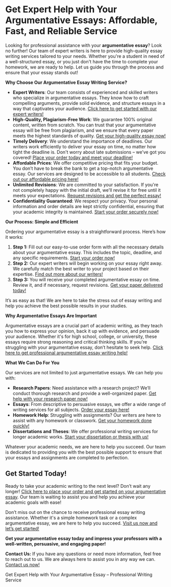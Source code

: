 <h1>Get Expert Help with Your Argumentative Essays: Affordable, Fast, and Reliable Service</h1>

<p>Looking for professional assistance with your <strong>argumentative essay</strong>? Look no further! Our team of expert writers is here to provide high-quality essay writing services tailored to your needs. Whether you're a student in need of a well-structured essay, or you just don't have the time to complete your homework, we are ready to help. Let us guide you through the process and ensure that your essay stands out!</p>

<p><strong>Why Choose Our Argumentative Essay Writing Service?</strong></p>

<ul>
  <li><strong>Expert Writers</strong>: Our team consists of experienced and skilled writers who specialize in argumentative essays. They know how to craft compelling arguments, provide solid evidence, and structure essays in a way that captivates your audience. <a href="https://tinyurl.com/topessay?keyword=essay+argumentative">Click here to get started with our expert writers!</a></li>
  <li><strong>High-Quality, Plagiarism-Free Work</strong>: We guarantee 100% original content, written from scratch. You can trust that your argumentative essay will be free from plagiarism, and we ensure that every paper meets the highest standards of quality. <a href="https://tinyurl.com/topessay?keyword=essay+argumentative">Get your high-quality essay now!</a></li>
  <li><strong>Timely Delivery</strong>: We understand the importance of deadlines. Our writers work efficiently to deliver your essay on time, no matter how tight the deadline is. Don't worry about late submissions – we’ve got you covered! <a href="https://tinyurl.com/topessay?keyword=essay+argumentative">Place your order today and meet your deadline!</a></li>
  <li><strong>Affordable Prices</strong>: We offer competitive pricing that fits your budget. You don’t have to break the bank to get a top-notch argumentative essay. Our services are designed to be accessible to all students. <a href="https://tinyurl.com/topessay?keyword=essay+argumentative">Check out our affordable pricing here!</a></li>
  <li><strong>Unlimited Revisions</strong>: We are committed to your satisfaction. If you're not completely happy with the initial draft, we'll revise it for free until it meets your expectations. <a href="https://tinyurl.com/topessay?keyword=essay+argumentative">Request revisions and get the perfect essay!</a></li>
  <li><strong>Confidentiality Guaranteed</strong>: We respect your privacy. Your personal information and order details are kept strictly confidential, ensuring that your academic integrity is maintained. <a href="https://tinyurl.com/topessay?keyword=essay+argumentative">Start your order securely now!</a></li>
</ul>

<p><strong>Our Process: Simple and Efficient</strong></p>

<p>Ordering your argumentative essay is a straightforward process. Here’s how it works:</p>

<ol>
  <li><strong>Step 1:</strong> Fill out our easy-to-use order form with all the necessary details about your argumentative essay. This includes the topic, deadline, and any specific requirements. <a href="https://tinyurl.com/topessay?keyword=essay+argumentative">Start your order now!</a></li>
  <li><strong>Step 2:</strong> Our expert writers will begin working on your essay right away. We carefully match the best writer to your project based on their expertise. <a href="https://tinyurl.com/topessay?keyword=essay+argumentative">Find out more about our writers!</a></li>
  <li><strong>Step 3:</strong> You will receive your completed argumentative essay on time. Review it, and if necessary, request revisions. <a href="https://tinyurl.com/topessay?keyword=essay+argumentative">Get your paper delivered today!</a></li>
</ol>

<p>It’s as easy as that! We are here to take the stress out of essay writing and help you achieve the best possible results in your studies.</p>

<p><strong>Why Argumentative Essays Are Important</strong></p>

<p>Argumentative essays are a crucial part of academic writing, as they teach you how to express your opinion, back it up with evidence, and persuade your audience. Whether it's for high school, college, or university, these essays require strong reasoning and critical thinking skills. If you're struggling with your argumentative essay, don’t hesitate to seek help. <a href="https://tinyurl.com/topessay?keyword=essay+argumentative">Click here to get professional argumentative essay writing help!</a></p>

<p><strong>What We Can Do For You</strong></p>

<p>Our services are not limited to just argumentative essays. We can help you with:</p>

<ul>
  <li><strong>Research Papers</strong>: Need assistance with a research project? We’ll conduct thorough research and provide a well-organized paper. <a href="https://tinyurl.com/topessay?keyword=essay+argumentative">Get help with your research paper now!</a></li>
  <li><strong>Essays</strong>: From descriptive to persuasive essays, we offer a wide range of writing services for all subjects. <a href="https://tinyurl.com/topessay?keyword=essay+argumentative">Order your essay here!</a></li>
  <li><strong>Homework Help</strong>: Struggling with assignments? Our writers are here to assist with any homework or classwork. <a href="https://tinyurl.com/topessay?keyword=essay+argumentative">Get your homework done quickly!</a></li>
  <li><strong>Dissertations and Theses</strong>: We offer professional writing services for longer academic works. <a href="https://tinyurl.com/topessay?keyword=essay+argumentative">Start your dissertation or thesis with us!</a></li>
</ul>

<p>Whatever your academic needs, we are here to help you succeed. Our team is dedicated to providing you with the best possible support to ensure that your essays and assignments are completed to perfection.</p>

<h2>Get Started Today!</h2>

<p>Ready to take your academic writing to the next level? Don’t wait any longer! <a href="https://tinyurl.com/topessay?keyword=essay+argumentative">Click here to place your order and get started on your argumentative essay</a>. Our team is waiting to assist you and help you achieve your academic goals with ease!</p>

<p>Don’t miss out on the chance to receive professional essay writing assistance. Whether it's a simple homework task or a complex argumentative essay, we are here to help you succeed. <a href="https://tinyurl.com/topessay?keyword=essay+argumentative">Visit us now and let’s get started!</a></p>

<p><strong>Get your argumentative essay today and impress your professors with a well-written, persuasive, and engaging paper!</strong></p>

<p><strong>Contact Us:</strong> If you have any questions or need more information, feel free to reach out to us. We are always here to assist you in any way we can. <a href="https://tinyurl.com/topessay?keyword=essay+argumentative">Contact us now!</a></p>
Get Expert Help with Your Argumentative Essay – Professional Writing Service
